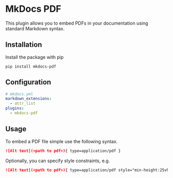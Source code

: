 # MkDocs PDF

This plugin allows you to embed PDFs in your documentation using standard
Markdown syntax.

## Installation

Install the package with pip

```
pip install mkdocs-pdf
```

## Configuration

```yaml
# mkdocs.yml
markdown_extensions:
  - attr_list
plugins:
  - mkdocs-pdf
```

## Usage

To embed a PDF file simple use the following syntax.

```markdown
![Alt text](<path to pdf>){ type=application/pdf }
```

Optionally, you can specify style constraints, e.g.

```markdown
![Alt text](<path to pdf>){ type=application/pdf style="min-height:25vh;width:100%" }
```
